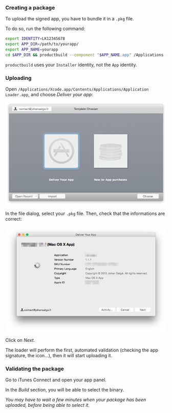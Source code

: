 ### Creating a package

To upload the signed app, you have to bundle it in a `.pkg` file.

To do so, run the following command:

```bash
export IDENTITY=LK12345678
export APP_DIR=/path/to/yourapp/
export APP_NAME=yourapp
cd $APP_DIR && productbuild --component "$APP_NAME.app" /Applications --sign $IDENTITY "$APP_NAME.pkg"
```

`productbuild` uses your `Installer` identity, not the `App` identity.

### Uploading

Open `/Applications/Xcode.app/Contents/Applications/Application Loader.app`, and choose *Deliver your app*:

![Capture](mas-screenshots/app_loader.jpg)

In the file dialog, select your `.pkg` file. Then, check that the informations are correct:

![Capture](mas-screenshots/deliver_app.jpg)

Click on *Next*.

The loader will perform the first, automated validation (checking the app signature, the icon...), then it will start uploading it.

### Validating the package

Go to iTunes Connect and open your app panel.

In the *Build* section, you will be able to select the binary.

*You may have to wait a few minutes when your package has been uploaded, before being able to select it.*